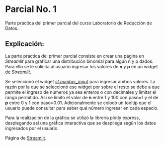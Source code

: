 # Parcial No. 1

Parte práctica del primer parcial del curso Laboratorio de Reducción de Datos.

## Explicación:

La parte práctica del primer parcial consiste en crear una página en *Streamlit* para graficar una distribución binomial para algún n y p dados. Para ello se le solicita al usuario ingresar los valores de **n** y **p** en un widget de *Streamlit*.

Se seleccionó el widget [*st.number_input*](https://docs.streamlit.io/library/api-reference/widgets/st.number_input) para ingresar ambos valores. La razón por la que se seleccionó ese widget por sobre el resto se debe a que permite el ingreso de números ya sea enteros o con decimales y limitar el rango permitido. Así se limitó el valor de **n** entre 1 y 100 con paso=1 y el de **p** entre 0 y 1 con paso=0.01. Adicionalmente se colocó un tooltip que el usuario puede consultar para saber qué número ingresar en cada espacio.

Para la realización de la gráfica se utilizó la librería plotly express, desplegando así una gráfica interactiva que se despliega según los datos ingresados por el usuario.

Página de [Streamlit](https://binomial-parcial.streamlit.app).